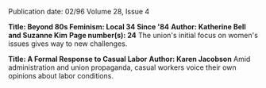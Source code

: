 Publication date: 02/96
Volume 28, Issue 4

**Title: Beyond 80s Feminism: Local 34 Since '84**
**Author: Katherine Bell and Suzanne Kim**
**Page number(s): 24**
The union's initial focus on women's issues gives way to new challenges.



**Title: A Formal Response to Casual Labor**
**Author: Karen Jacobson**
Amid administration and union propaganda, casual workers voice their own opinions about labor conditions.